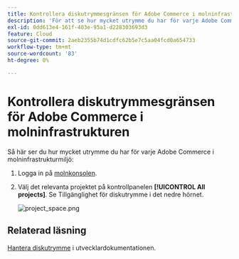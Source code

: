```yaml
---
title: Kontrollera diskutrymmesgränsen för Adobe Commerce i molninfrastrukturen
description: 'För att se hur mycket utrymme du har för varje Adobe Commerce i molninfrastrukturmiljö:'
exl-id: 0dd613e4-161f-403e-95a1-d228303693d3
feature: Cloud
source-git-commit: 2aeb2355b74d1cdfc62b5e7c5aa04fcd0a654733
workflow-type: tm+mt
source-wordcount: '83'
ht-degree: 0%

---
```


# Kontrollera diskutrymmesgränsen för Adobe Commerce i molninfrastrukturen

Så här ser du hur mycket utrymme du har för varje Adobe Commerce i molninfrastrukturmiljö:

1. Logga in på [molnkonsolen](https://console.adobecommerce.com).
1. Välj det relevanta projektet på kontrollpanelen **[!UICONTROL All projects]**. Se Tillgänglighet för diskutrymme i det nedre hörnet.

   ![project_space.png](/help/how-to/general/assets/project_space.png)

## Relaterad läsning

[Hantera diskutrymme](https://experienceleague.adobe.com/en/docs/commerce-cloud-service/user-guide/develop/storage/manage-disk-space) i utvecklardokumentationen.
